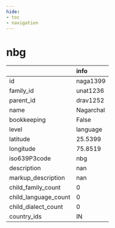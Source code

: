 ```yaml
---
hide:
- toc
- navigation
---
```

# nbg
|                      | info      |
|:---------------------|:----------|
| id                   | naga1399  |
| family_id            | unat1236  |
| parent_id            | drav1252  |
| name                 | Nagarchal |
| bookkeeping          | False     |
| level                | language  |
| latitude             | 25.5399   |
| longitude            | 75.8519   |
| iso639P3code         | nbg       |
| description          | nan       |
| markup_description   | nan       |
| child_family_count   | 0         |
| child_language_count | 0         |
| child_dialect_count  | 0         |
| country_ids          | IN        |
